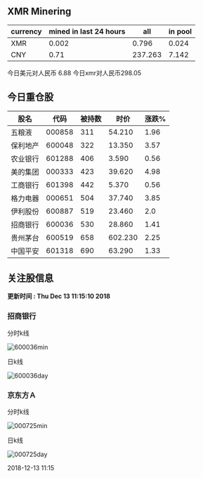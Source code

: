 ## XMR Minering

|currency|mined in last 24 hours|all|in pool|
|---|---|---|---|
|XMR|0.002|0.796|0.024|
|CNY|0.71|237.263|7.142|

今日美元对人民币 6.88	今日xmr对人民币298.05


## 今日重仓股 

|股名|代码|被持数|时价|涨跌%|
|---|---|---|---|---|
|五粮液|000858|311|54.210|1.96|
|保利地产|600048|322|13.350|3.57|
|农业银行|601288|406|3.590|0.56|
|美的集团|000333|423|39.620|4.98|
|工商银行|601398|442|5.370|0.56|
|格力电器|000651|504|37.740|3.85|
|伊利股份|600887|519|23.460|2.0|
|招商银行|600036|530|28.860|1.41|
|贵州茅台|600519|658|602.230|2.25|
|中国平安|601318|690|63.290|1.33|

## 关注股信息
**更新时间 : Thu Dec 13 11:15:10 2018**
### 招商银行 
分时k线

![600036min](http://image.sinajs.cn/newchart/min/n/sh600036.gif)

日k线

![600036day](http://image.sinajs.cn/newchart/daily/n/sh600036.gif)

### 京东方Ａ 
分时k线

![000725min](http://image.sinajs.cn/newchart/min/n/sz000725.gif)

日k线

![000725day](http://image.sinajs.cn/newchart/daily/n/sz000725.gif)

2018-12-13 11:15